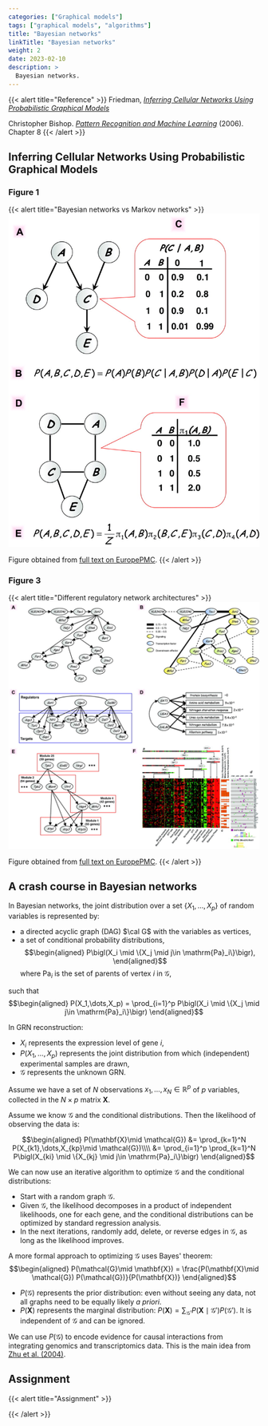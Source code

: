```yaml
---
categories: ["Graphical models"]
tags: ["graphical models", "algorithms"]
title: "Bayesian networks"
linkTitle: "Bayesian networks"
weight: 2
date: 2023-02-10
description: >
  Bayesian networks.
---
```





{{< alert title="Reference" >}}
Friedman, [*Inferring Cellular Networks Using Probabilistic Graphical Models*](https://www.science.org/doi/10.1126/science.1094068)

Christopher Bishop. [*Pattern Recognition and Machine Learning*](https://www.microsoft.com/en-us/research/publication/pattern-recognition-machine-learning/) (2006). Chapter 8
{{< /alert >}}

## Inferring Cellular Networks Using Probabilistic Graphical Models

### Figure 1

{{< alert title="Bayesian networks vs Markov networks" >}}
![Bayesian networks vs Markov networks](friedman2004-fig1.png)



Figure obtained from [full text on EuropePMC](https://europepmc.org/article/med/14764868).
{{< /alert >}}
 

### Figure 3

{{< alert title="Different regulatory network architectures" >}}
![Different regulatory network architectures](friedman2004-fig3.png)



Figure obtained from [full text on EuropePMC](https://europepmc.org/article/med/14764868).
{{< /alert >}}

## A crash course in Bayesian networks

In Bayesian networks, the joint distribution over a set $\{X_1,\dots, X_p\}$ of random variables is represented by:

- a directed acyclic graph (DAG) $\cal G$ with the variables as vertices,
- a set of conditional probability distributions,
  $$\begin{aligned}
    P\bigl(X_i \mid \{X_j \mid j\in \mathrm{Pa}_i\}\bigr),
  \end{aligned}$$ 
  where $\mathrm{Pa}_i$ is the set of parents of vertex $i$ in $\mathcal{G}$,

such that 
$$\begin{aligned}
  P(X_1,\dots,X_p) = \prod_{i=1}^p P\bigl(X_i \mid \{X_j \mid j\in \mathrm{Pa}_i\}\bigr)
\end{aligned}$$

In GRN reconstruction:

- $X_i$ represents the expression level of gene $i$,
- $P(X_1,\dots,X_p)$ represents the joint distribution from which (independent) experimental samples are drawn,
- $\mathcal{G}$ represents the unknown GRN.

Assume we have a set of $N$ observations $x_1,\dots,x_N\in \mathbb{R}^p$ of $p$ variables, collected in the $N\times p$ matrix $\mathbf{X}$.

Assume we know $\mathcal{G}$ and the conditional distributions. Then the likelihood of observing the data is: 

$$\begin{aligned}
  P(\mathbf{X}\mid \mathcal{G}) &= \prod_{k=1}^N P(X_{k1},\dots,X_{kp}\mid \mathcal{G})\\\\
  &= \prod_{i=1}^p \prod_{k=1}^N  P\bigl(X_{ki} \mid \{X_{kj} \mid j\in \mathrm{Pa}_i\}\bigr) 
\end{aligned}$$

We can now use an iterative algorithm to optimize $\mathcal{G}$ and the conditional distributions:

- Start with a random graph $\mathcal{G}$.
- Given $\mathcal{G}$, the likelihood decomposes in a product of independent likelihoods, one for each gene, and the conditional distributions can be optimized by standard regression analysis.
- In the next iterations, randomly add, delete, or reverse edges in $\mathcal{G}$, as long as the likelihood improves.


A more formal approach to optimizing $\mathcal{G}$ uses Bayes' theorem: 
$$\begin{aligned}
  P(\mathcal{G}\mid \mathbf{X}) = \frac{P(\mathbf{X}\mid \mathcal{G}) P(\mathcal{G})}{P(\mathbf{X})}
\end{aligned}$$

- $P(\mathcal{G})$ represents the prior distribution: even without seeing any data, not all graphs need to be equally likely *a priori*.
- $P(\mathbf{X})$ represents the marginal distribution: $P(\mathbf{X}) = \sum_{\mathcal{G}'} P(\mathbf{X}\mid \mathcal{G}') P(\mathcal{G}')$. It is independent of $\mathcal{G}$ and can be ignored.

We can use $P(\mathcal{G})$ to encode evidence for causal interactions from integrating genomics and transcriptomics data. This is the main idea from  [Zhu et al. (2004)](https://doi.org/10.1159/000078209).

## Assignment


{{< alert title="Assignment" >}}


{{< /alert >}}